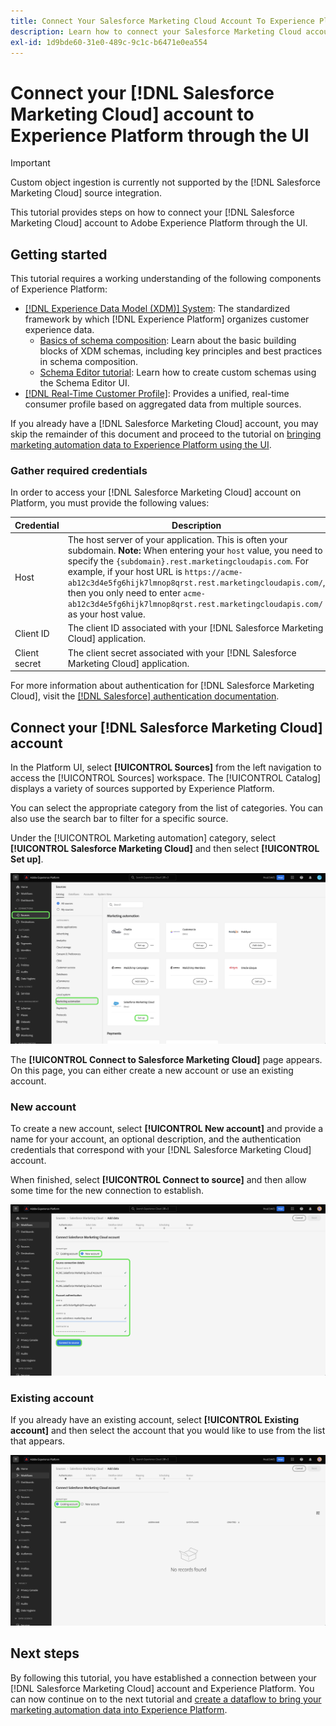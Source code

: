 ```yaml
---
title: Connect Your Salesforce Marketing Cloud Account To Experience Platform Through the UI
description: Learn how to connect your Salesforce Marketing Cloud account to Experience Platform through the UI.
exl-id: 1d9bde60-31e0-489c-9c1c-b6471e0ea554
---
```

# Connect your [!DNL Salesforce Marketing Cloud] account to Experience Platform through the UI

>[!IMPORTANT]
>
>Custom object ingestion is currently not supported by the [!DNL Salesforce Marketing Cloud] source integration.

This tutorial provides steps on how to connect your [!DNL Salesforce Marketing Cloud] account to Adobe Experience Platform through the UI.

## Getting started

This tutorial requires a working understanding of the following components of Experience Platform:

* [[!DNL Experience Data Model (XDM)] System](../../../../../xdm/home.md): The standardized framework by which [!DNL Experience Platform] organizes customer experience data.
  * [Basics of schema composition](../../../../../xdm/schema/composition.md): Learn about the basic building blocks of XDM schemas, including key principles and best practices in schema composition.
  * [Schema Editor tutorial](../../../../../xdm/tutorials/create-schema-ui.md): Learn how to create custom schemas using the Schema Editor UI.
* [[!DNL Real-Time Customer Profile]](../../../../../profile/home.md): Provides a unified, real-time consumer profile based on aggregated data from multiple sources.

If you already have a [!DNL Salesforce Marketing Cloud] account, you may skip the remainder of this document and proceed to the tutorial on [bringing marketing automation data to Experience Platform using the UI](../../dataflow/marketing-automation.md).

### Gather required credentials

In order to access your [!DNL Salesforce Marketing Cloud] account on Platform, you must provide the following values:

| Credential | Description |
| ---------- | ----------- |
| Host | The host server of your application. This is often your subdomain. **Note:** When entering your `host` value, you need to specify the `{subdomain}.rest.marketingcloudapis.com`. For example, if your host URL is `https://acme-ab12c3d4e5fg6hijk7lmnop8qrst.rest.marketingcloudapis.com/`, then you only need to enter `acme-ab12c3d4e5fg6hijk7lmnop8qrst.rest.marketingcloudapis.com/` as your host value. |
| Client ID | The client ID associated with your [!DNL Salesforce Marketing Cloud] application. |
| Client secret | The client secret associated with your [!DNL Salesforce Marketing Cloud] application. |

For more information about authentication for [!DNL Salesforce Marketing Cloud], visit the [[!DNL Salesforce] authentication documentation](https://developer.salesforce.com/docs/atlas.en-us.mc-apis.meta/mc-apis/authentication.htm).

## Connect your [!DNL Salesforce Marketing Cloud] account

In the Platform UI, select **[!UICONTROL Sources]** from the left navigation to access the [!UICONTROL Sources] workspace. The [!UICONTROL Catalog] displays a variety of sources supported by Experience Platform.

You can select the appropriate category from the list of categories. You can also use the search bar to filter for a specific source.

Under the [!UICONTROL Marketing automation] category, select **[!UICONTROL Salesforce Marketing Cloud]** and then select **[!UICONTROL Set up]**.

![The sources catalog with the Salesforce Marketing Cloud source selected.](../../../../images/tutorials/create/salesforce-marketing-cloud/catalog.png)

The **[!UICONTROL Connect to Salesforce Marketing Cloud]** page appears. On this page, you can either create a new account or use an existing account.

### New account

To create a new account, select **[!UICONTROL New account]** and provide a name for your account, an optional description, and the authentication credentials that correspond with your [!DNL Salesforce Marketing Cloud] account.

When finished, select **[!UICONTROL Connect to source]** and then allow some time for the new connection to establish.

![The new account interface where you can authenticate a new account for Salesforce Marketing Cloud.](../../../../images/tutorials/create/salesforce-marketing-cloud/new.png)

### Existing account

If you already have an existing account, select **[!UICONTROL Existing account]** and then select the account that you would like to use from the list that appears.

![The existing account interface where you can select from a list of existing Salesforce Marketing Cloud accounts.](../../../../images/tutorials/create/salesforce-marketing-cloud/existing.png)

## Next steps

By following this tutorial, you have established a connection between your [!DNL Salesforce Marketing Cloud] account and Experience Platform. You can now continue on to the next tutorial and [create a dataflow to bring your marketing automation data into Experience Platform](../../dataflow/marketing-automation.md).
